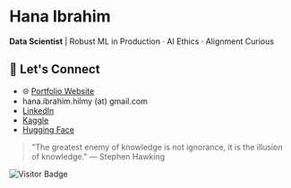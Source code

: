 # Hana Ibrahim

**Data Scientist** | Robust ML in Production · AI Ethics · Alignment Curious  

## 🔗 Let's Connect

- 🌐 [Portfolio Website](https://hanahibrahim.framer.website)
- hana.ibrahim.hilmy (at) gmail.com  
- [LinkedIn](https://www.linkedin.com/in/hana-h-ibrahim)  
- [Kaggle](https://www.kaggle.com/hanaibrahim)  
- [Hugging Face](https://huggingface.co/hhilmy)



> "The greatest enemy of knowledge is not ignorance, it is the illusion of knowledge."
— Stephen Hawking


![Visitor Badge](https://visitor-badge.laobi.icu/badge?page_id=hanahcodes.hanahcodes)
